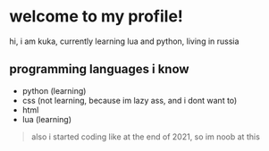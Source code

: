# welcome to my profile!
hi, i am kuka, currently learning lua and python, living in russia

## programming languages i know
- python (learning)
- css (not learning, because im lazy ass, and i dont want to)
- html
- lua (learning)

> also i started coding like at the end of 2021, so im noob at this
